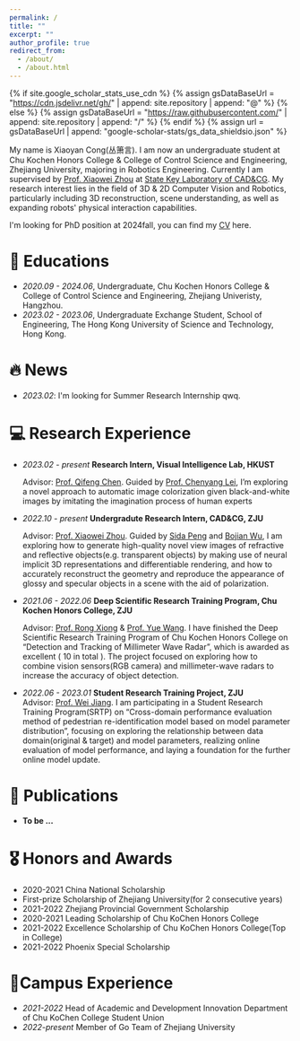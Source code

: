 ```yaml
---
permalink: /
title: ""
excerpt: ""
author_profile: true
redirect_from: 
  - /about/
  - /about.html
---
```


{% if site.google_scholar_stats_use_cdn %}
{% assign gsDataBaseUrl = "https://cdn.jsdelivr.net/gh/" | append: site.repository | append: "@" %}
{% else %}
{% assign gsDataBaseUrl = "https://raw.githubusercontent.com/" | append: site.repository | append: "/" %}
{% endif %}
{% assign url = gsDataBaseUrl | append: "google-scholar-stats/gs_data_shieldsio.json" %}

<span class='anchor' id='about-me'></span>

My name is Xiaoyan Cong(丛箫言). I am now an undergraduate student at Chu Kochen Honors College & College of Control Science and Engineering, Zhejiang University, majoring in Robotics Engineering. Currently I am supervised by [Prof. Xiaowei Zhou](http://xzhou.me/) at [State Key Laboratory of CAD&CG](http://www.cad.zju.edu.cn/index.html). My research interest lies in the field of 3D & 2D Computer Vision and Robotics, particularly including 3D reconstruction, scene understanding, as well as expanding robots' physical interaction capabilities.

I'm looking for PhD position at 2024fall, you can find my [CV](https://github.com/xy-cong/xy-cong.github.io/raw/main/docs/CV.pdf) here.

# 📖 Educations

- *2020.09 - 2024.06*, Undergraduate, Chu Kochen Honors College & College of Control Science and Engineering, Zhejiang Univeristy, Hangzhou. 
- *2023.02 - 2023.06*, Undergraduate Exchange Student, School of Engineering, The Hong Kong University of Science and Technology, Hong Kong. 


# 🔥 News
- *2023.02*: I'm looking for Summer Research Internship qwq.

# 💻 Research Experience
- *2023.02 - present* **Research Intern, Visual Intelligence Lab, HKUST**

   Advisor: [Prof. Qifeng Chen](https://cqf.io/).
   Guided by [Prof. Chenyang Lei](https://chenyanglei.github.io/), I’m exploring a novel approach to automatic image colorization given black-and-white images by imitating the imagination process of human experts

- *2022.10 - present* **Undergradute Research Intern, CAD&CG, ZJU**

   Advisor: [Prof. Xiaowei Zhou](http://xzhou.me/).
   Guided by [Sida Peng](https://pengsida.net/) and [Bojian Wu](https://bojianwu.github.io/), I am exploring how to generate high-quality novel view images of refractive and reflective objects(e.g. transparent objects) by making use of neural implicit 3D representations and differentiable rendering, and how to accurately reconstruct the geometry and reproduce the appearance of glossy and specular objects in a scene with the aid of polarization.

- *2021.06 - 2022.06*  **Deep Scientific Research Training Program, Chu Kochen Honors College, ZJU**  

   Advisor: [Prof. Rong Xiong](https://www.researchgate.net/profile/Rong-Xiong) & [Prof. Yue Wang](https://ywang-zju.github.io/). 
   I have finished the Deep Scientific Research Training Program of Chu Kochen Honors College on “Detection and Tracking of Millimeter Wave Radar”, which is awarded as excellent ( 10 in total ). The project focused on exploring how to combine vision sensors(RGB camera) and millimeter-wave radars to increase the accuracy of object detection. 

- *2022.06 - 2023.01*  **Student Research Training Project, ZJU**      
   Advisor: [Prof. Wei Jiang](https://person.zju.edu.cn/en/jiangwei). 
   I am participating in a Student Research Training Program(SRTP) on “Cross-domain performance evaluation method of pedestrian re-identification model based on model parameter distribution”, focusing on exploring the relationship between data domain(original & target) and model parameters, realizing online evaluation of model performance, and laying a foundation for the further online model update.

# 📝 Publications 

<!-- <div class='paper-box'><div class='paper-box-image'><div><div class="badge">CVPR 2016</div><img src='images/500x300.png' alt="sym" width="100%"></div></div>
<div class='paper-box-text' markdown="1">

[Deep Residual Learning for Image Recognition](https://openaccess.thecvf.com/content_cvpr_2016/papers/He_Deep_Residual_Learning_CVPR_2016_paper.pdf)

**Kaiming He**, Xiangyu Zhang, Shaoqing Ren, Jian Sun

[**Project**](https://scholar.google.com/citations?view_op=view_citation&hl=zh-CN&user=DhtAFkwAAAAJ&citation_for_view=DhtAFkwAAAAJ:ALROH1vI_8AC) <strong><span class='show_paper_citations' data='DhtAFkwAAAAJ:ALROH1vI_8AC'></span></strong>
- Lorem ipsum dolor sit amet, consectetur adipiscing elit. Vivamus ornare aliquet ipsum, ac tempus justo dapibus sit amet. 
</div>
</div> -->


<!-- - **Hard-working...qwq** -->
- **To be ...**

<!-- - Sporthesia: Augmenting Sports Videos Using Natural Language 

  Zhutian Chen, **<u>Qisen Yang</u>**, Xiao Xie, Johanna Beyer, Haijun Xia, Yingcai Wu, and Hanspeter Pfister, **VIS 2022** -->

# 🎖 Honors and Awards
- 2020-2021 China National Scholarship
- First-prize Scholarship of Zhejiang University(for 2 consecutive years)
- 2021-2022 Zhejiang Provincial Government Scholarship
- 2020-2021 Leading Scholarship of Chu KoChen Honors College
- 2021-2022 Excellence Scholarship of Chu KoChen Honors College(Top in College)
- 2021-2022 Phoenix Special Scholarship

# 🏢Campus Experience

- *2021-2022* Head of Academic and Development Innovation Department of Chu KoChen College Student Union
- *2022-present* Member of Go Team of Zhejiang University


  
